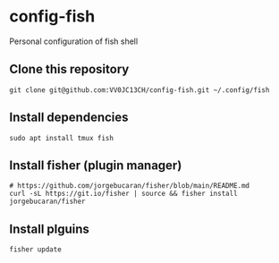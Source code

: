 # config-fish

Personal configuration of fish shell

## Clone this repository

```
git clone git@github.com:VV0JC13CH/config-fish.git ~/.config/fish
```

## Install dependencies

```
sudo apt install tmux fish
```

## Install fisher (plugin manager)

```
# https://github.com/jorgebucaran/fisher/blob/main/README.md
curl -sL https://git.io/fisher | source && fisher install jorgebucaran/fisher
```

## Install plguins

```
fisher update
```

